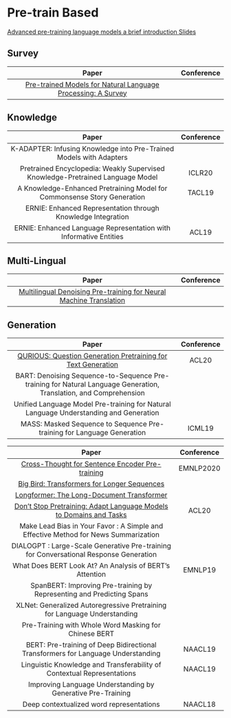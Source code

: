 # Pre-train Based

[Advanced pre-training language models a brief introduction Slides](slides/presentation/Advanced%20pre-training%20language%20models%20a%20brief%20introduction.pdf)

## Survey

| Paper | Conference |
| :---: | :---: |
|[Pre-trained Models for Natural Language Processing: A Survey](https://arxiv.org/abs/2003.08271)||

## Knowledge

| Paper | Conference |
| :---: | :---: |
|K-ADAPTER: Infusing Knowledge into Pre-Trained Models with Adapters||
|Pretrained Encyclopedia: Weakly Supervised Knowledge-Pretrained Language Model |ICLR20|
|A Knowledge-Enhanced Pretraining Model for Commonsense Story Generation|TACL19|
|ERNIE: Enhanced Representation through Knowledge Integration||
|ERNIE: Enhanced Language Representation with Informative Entities|ACL19|

## Multi-Lingual
| Paper | Conference |
| :---: | :---: |
|[Multilingual Denoising Pre-training for Neural Machine Translation](https://arxiv.org/abs/2001.08210)||

## Generation
| Paper | Conference |
| :---: | :---: |
|[QURIOUS: Question Generation Pretraining for Text Generation](https://arxiv.org/pdf/2004.11026.pdf)|ACL20|
|BART: Denoising Sequence-to-Sequence Pre-training for Natural Language Generation, Translation, and Comprehension||
|Unified Language Model Pre-training for Natural Language Understanding and Generation||
|MASS: Masked Sequence to Sequence Pre-training for Language Generation|ICML19|

| Paper | Conference |
| :---: | :---: |
|[Cross-Thought for Sentence Encoder Pre-training](https://arxiv.org/abs/2010.03652)|EMNLP2020|
|[Big Bird: Transformers for Longer Sequences](https://arxiv.org/abs/2007.14062)||
|[Longformer: The Long-Document Transformer](https://arxiv.org/abs/2004.05150)||
|[Don’t Stop Pretraining: Adapt Language Models to Domains and Tasks](https://arxiv.org/abs/2004.10964)|ACL20|
|Make Lead Bias in Your Favor : A Simple and Effective Method for News Summarization||
|DIALOGPT : Large-Scale Generative Pre-training for Conversational Response Generation||
| What Does BERT Look At? An Analysis of BERT’s Attention | EMNLP19 |
|SpanBERT: Improving Pre-training by Representing and Predicting Spans||
|XLNet: Generalized Autoregressive Pretraining for Language Understanding||
|Pre-Training with Whole Word Masking for Chinese BERT||
| BERT: Pre-training of Deep Bidirectional Transformers for Language Understanding|NAACL19|
|Linguistic Knowledge and Transferability of Contextual Representations|NAACL19|
|Improving Language Understanding by Generative Pre-Training||
|Deep contextualized word representations|NAACL18|

